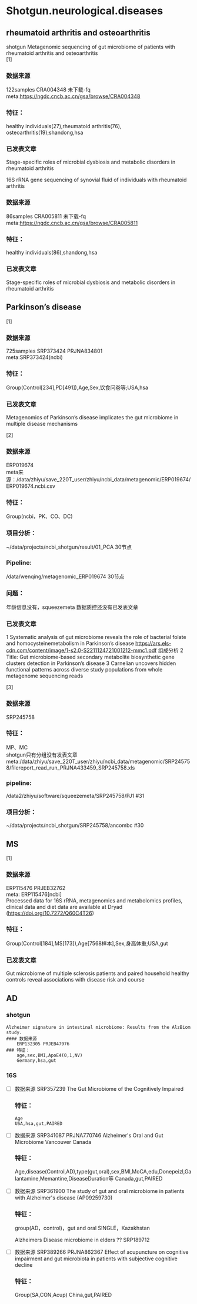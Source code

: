 # Shotgun.neurological.diseases
 
## rheumatoid arthritis and osteoarthritis
shotgun Metagenomic sequencing of gut microbiome of patients with rheumatoid arthritis and osteoarthritis  
[1]  
### 数据来源  
122samples CRA004348  未下载-fq  
meta:https://ngdc.cncb.ac.cn/gsa/browse/CRA004348  
### 特征：
healthy individuals(27),rheumatoid arthritis(76), osteoarthritis(19);shandong,hsa
### 已发表文章
Stage-specific roles of microbial dysbiosis and metabolic disorders in rheumatoid arthritis     

16S rRNA gene sequencing of synovial fluid of individuals with rheumatoid arthritis  
### 数据来源  
86samples CRA005811  未下载-fq  
meta:https://ngdc.cncb.ac.cn/gsa/browse/CRA005811  
### 特征：
healthy individuals(86),shandong,hsa
### 已发表文章
Stage-specific roles of microbial dysbiosis and metabolic disorders in rheumatoid arthritis 



## Parkinson’s disease
[1]
### 数据来源  
725samples SRP373424 PRJNA834801  
meta:SRP373424(ncbi)
### 特征：
Group(Control[234],PD[491]),Age,Sex,饮食问卷等;USA,hsa  
### 已发表文章
Metagenomics of Parkinson’s disease implicates the gut microbiome in multiple disease mechanisms  

[2]
### 数据来源
ERP019674  
meta来源：/data/zhiyu/save_220T_user/zhiyu/ncbi_data/metagenomic/ERP019674/ERP019674.ncbi.csv
### 特征：
Group(ncbi，PK、CO、DC)
### 项目分析：
~/data/projects/ncbi_shotgun/result/01_PCA 30节点
### Pipeline:   
/data/wenqing/metagenomic_ERP019674 30节点
### 问题：
年龄信息没有，squeezemeta 数据质控还没有已发表文章  
### 已发表文章
 1 Systematic analysis of gut microbiome reveals the role of bacterial folate and homocysteinemetabolism in Parkinson’s disease    https://ars.els-cdn.com/content/image/1-s2.0-S2211124721001212-mmc1.pdf 组成分析 
2 Title: Gut microbiome-based secondary metabolite biosynthetic gene clusters detection in Parkinson’s disease 
3 Carnelian uncovers hidden functional patterns across diverse study populations from whole metagenome sequencing reads  

[3]
### 数据来源
SRP245758
### 特征：
MP、MC  
shotgun只有分组没有发表文章  
meta:/data/zhiyu/save_220T_user/zhiyu/ncbi_data/metagenomic/SRP245758/filereport_read_run_PRJNA433459_SRP245758.xls
### pipeline:
/data2/zhiyu/software/squeezemeta/SRP245758/PJ1 #31  
### 项目分析：
~/data/projects/ncbi_shotgun/SRP245758/ancombc #30  


## MS
[1]
### 数据来源  
ERP115476  PRJEB32762  
meta: ERP115476[ncbi]  
Processed data for 16S rRNA, metagenomics and metabolomics profiles, clinical data and diet data are available at Dryad (https://doi.org/10.7272/Q60C4T26)
### 特征：
Group(Control[184],MS[173]),Age[7568样本],Sex,身高体重;USA,gut
### 已发表文章
Gut microbiome of multiple sclerosis patients and paired household healthy controls reveal associations with disease risk and course

## AD
### shotgun
	Alzheimer signature in intestinal microbiome: Results from the AlzBiom study.
	#### 数据来源 
		ERP132305 PRJEB47976
	### 特征：
		age,sex,BMI,ApoE4(0,1,NV)
		Germany,hsa,gut


### 16S
	
  -  [ ] 数据来源 
		SRP357239 The Gut Microbiome of the Cognitively Impaired
	### 特征：
		Age
		USA,hsa,gut,PAIRED
	
  -  [ ] 数据来源 
	SRP341087 PRJNA770746	 Alzheimer's Oral and Gut Microbiome Vancouver Canada  
	### 特征：
	Age,disease(Control,AD),type(gut,oral),sex,BMI,MoCA,edu,Donepeizl,Galantamine,Memantine,DiseaseDuration等
	Canada,gut,PAIRED
	
  -  [ ] 数据来源 
	SRP361900	The study of gut and oral microbiome in patients with Alzheimer's disease (AP09259730)
	### 特征：
	group(AD，control)，gut and oral 
	SINGLE，Kazakhstan  
	
	Alzheimers Disease microbiome in elders ??
	SRP189712	
	
  -  [ ] 数据来源 
	SRP389266	PRJNA862367 	Effect of acupuncture on cognitive impairment and gut microbiota in patients with subjective cognitive decline
	### 特征：
	Group(SA,CON,Acup)
	China,gut,PAIRED  
